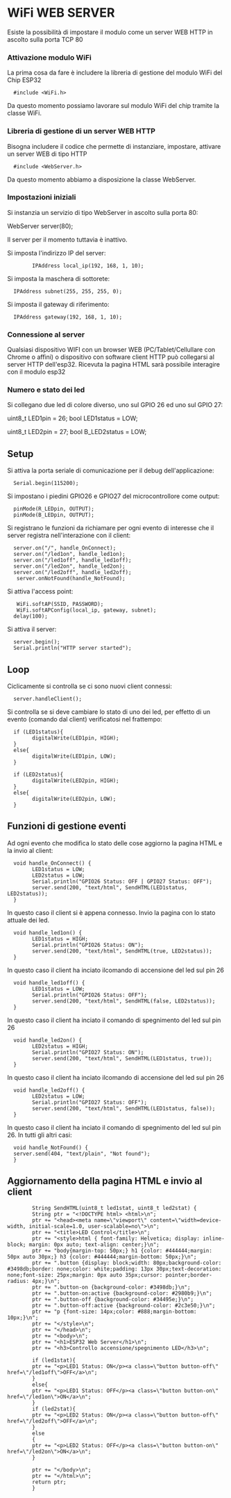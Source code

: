 # WiFi WEB SERVER

Esiste la possibilità di impostare il modulo come un server WEB HTTP in ascolto sulla porta TCP 80 


### Attivazione modulo WiFi

La prima cosa da fare è includere la libreria di gestione del modulo WiFi del Chip ESP32

      #include <WiFi.h>

Da questo momento possiamo lavorare sul modulo WiFi del chip tramite la classe WiFi. 

### Libreria di gestione di un server WEB HTTP

Bisogna includere il codice che permette di instanziare, impostare, attivare un server WEB di tipo HTTP 

      #include <WebServer.h>

Da questo momento abbiamo a disposizione la classe WebServer.

### Impostazioni iniziali

Si instanzia un servizio di tipo WebServer in ascolto sulla porta 80:  

WebServer server(80);

Il server per il momento tuttavia è inattivo. 


Si imposta l'indirizzo IP del server:

            IPAddress local_ip(192, 168, 1, 10);

Si imposta la maschera di sottorete:

      IPAddress subnet(255, 255, 255, 0);

Si imposta il gateway di riferimento:

      IPAddress gateway(192, 168, 1, 10);


### Connessione al server


Qualsiasi dispositivo WIFI con un browser WEB (PC/Tablet/Cellullare con Chrome o affini) o dispositivo con software client HTTP può collegarsi al server HTTP dell'esp32. Ricevuta la pagina HTML sarà possibile interagire con il modulo esp32


### Numero e stato dei led

Si collegano due led di colore diverso, uno sul GPIO 26 ed uno sul GPIO 27:


uint8_t LED1pin = 26;
bool LED1status = LOW;

uint8_t LED2pin = 27;
bool B_LED2status = LOW;


## Setup

Si attiva la porta seriale di comunicazione per il debug dell'applicazione:

      Serial.begin(115200);

Si impostano i piedini GPIO26 e GPIO27 del microcontrollore come output:

      pinMode(R_LEDpin, OUTPUT);
      pinMode(B_LEDpin, OUTPUT);

Si registrano le funzioni da richiamare per ogni evento di interesse che il server registra nell'interazione con il client:  

      server.on("/", handle_OnConnect);
      server.on("/led1on", handle_led1on);
      server.on("/led1off", handle_led1off);
      server.on("/led2on", handle_led2on);
      server.on("/led2off", handle_led2off);
       server.onNotFound(handle_NotFound);

Si attiva l'access point:

       WiFi.softAP(SSID, PASSWORD);
       WiFi.softAPConfig(local_ip, gateway, subnet);
      delay(100);

Si attiva il server:

      server.begin();
      Serial.println("HTTP server started");


## Loop

Ciclicamente si controlla se ci sono nuovi client connessi:

      server.handleClient();

Si controlla se si deve cambiare lo stato di uno dei led, per effetto di un evento (comando dal client) verificatosi nel frattempo:

  
      if (LED1status){
            digitalWrite(LED1pin, HIGH);
      }
      else{
            digitalWrite(LED1pin, LOW);
      }

      if (LED2status){
            digitalWrite(LED2pin, HIGH);
      }
      else{
            digitalWrite(LED2pin, LOW);
      }


## Funzioni di gestione eventi

Ad ogni evento che modifica lo stato delle cose aggiorno la pagina HTML e la invio al client:


      void handle_OnConnect() {
            LED1status = LOW;
            LED2status = LOW;
            Serial.println("GPIO26 Status: OFF | GPIO27 Status: OFF");
            server.send(200, "text/html", SendHTML(LED1status, LED2status));
      }

In questo caso il client si è appena connesso. Invio la pagina con lo stato attuale dei led.

      void handle_led1on() {
            LED1status = HIGH;
            Serial.println("GPIO26 Status: ON");
            server.send(200, "text/html", SendHTML(true, LED2status));
      }

In questo caso il client ha inciato ilcomando di accensione del led sul pin 26

      void handle_led1off() {
            LED1status = LOW;
            Serial.println("GPIO26 Status: OFF");
            server.send(200, "text/html", SendHTML(false, LED2status));
      }

In questo caso il client ha inciato il comando di spegnimento del led sul pin 26

      void handle_led2on() {
            LED2status = HIGH;
            Serial.println("GPIO27 Status: ON");
            server.send(200, "text/html", SendHTML(LED1status, true));
      }

In questo caso il client ha inciato ilcomando di accensione del led sul pin 26

      void handle_led2off() {
            LED2status = LOW;
            Serial.println("GPIO27 Status: OFF");
            server.send(200, "text/html", SendHTML(LED1status, false));
      }

In questo caso il client ha inciato il comando di spegnimento del led sul pin 26. In tutti gli altri casi:

      void handle_NotFound() {
      server.send(404, "text/plain", "Not found");
      }


## Aggiornamento della pagina HTML e invio al client 


            String SendHTML(uint8_t led1stat, uint8_t led2stat) {
            String ptr = "<!DOCTYPE html> <html>\n";
            ptr += "<head><meta name=\"viewport\" content=\"width=device-width, initial-scale=1.0, user-scalable=no\">\n";
            ptr += "<title>LED Control</title>\n";
            ptr += "<style>html { font-family: Helvetica; display: inline-block; margin: 0px auto; text-align: center;}\n";
            ptr += "body{margin-top: 50px;} h1 {color: #444444;margin: 50px auto 30px;} h3 {color: #444444;margin-bottom: 50px;}\n";
            ptr += ".button {display: block;width: 80px;background-color: #3498db;border: none;color: white;padding: 13px 30px;text-decoration: none;font-size: 25px;margin: 0px auto 35px;cursor: pointer;border-radius: 4px;}\n";
            ptr += ".button-on {background-color: #3498db;}\n";
            ptr += ".button-on:active {background-color: #2980b9;}\n";
            ptr += ".button-off {background-color: #34495e;}\n";
            ptr += ".button-off:active {background-color: #2c3e50;}\n";
            ptr += "p {font-size: 14px;color: #888;margin-bottom: 10px;}\n";
            ptr += "</style>\n";
            ptr += "</head>\n";
            ptr += "<body>\n";
            ptr += "<h1>ESP32 Web Server</h1>\n";
            ptr += "<h3>Controllo accensione/spegnimento LED</h3>\n";

            if (led1stat){
            ptr += "<p>LED1 Status: ON</p><a class=\"button button-off\" href=\"/led1off\">OFF</a>\n";
            }
            else{
            ptr += "<p>LED1 Status: OFF</p><a class=\"button button-on\" href=\"/led1on\">ON</a>\n";
            }
            if (led2stat){
            ptr += "<p>LED2 Status: ON</p><a class=\"button button-off\" href=\"/led2off\">OFF</a>\n";
            }
            else
            {
            ptr += "<p>LED2 Status: OFF</p><a class=\"button button-on\" href=\"/led2on\">ON</a>\n";
            }

            ptr += "</body>\n";
            ptr += "</html>\n";
            return ptr;
            }
